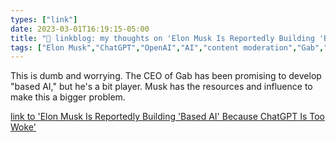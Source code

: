 ```yaml
---
types: ["link"]
date: 2023-03-01T16:19:15-05:00
title: "🔗 linkblog: my thoughts on 'Elon Musk Is Reportedly Building 'Based AI' Because ChatGPT Is Too Woke'"
tags: ["Elon Musk","ChatGPT","OpenAI","AI","content moderation","Gab","Andrew Torba"]
---
```

This is dumb and worrying. The CEO of Gab has been promising to develop "based AI," but he's a bit player. Musk has the resources and influence to make this a bigger problem.  
 

[link to 'Elon Musk Is Reportedly Building 'Based AI' Because ChatGPT Is Too Woke'](https://www.vice.com/en/article/qjkgym/elon-musk-based-ai)
